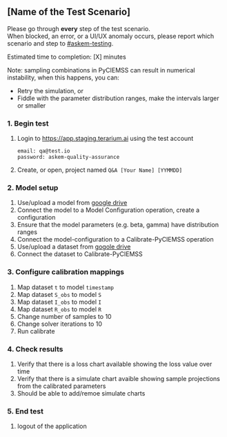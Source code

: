 ## [Name of the Test Scenario]
Please go through __every__ step of the test scenario.\
When blocked, an error, or a UI/UX anomaly occurs, please report which scenario and step to [\#askem-testing](https://unchartedsoftware.slack.com/archives/C06FGLXB2CE).

Estimated time to completion: [X] minutes

Note: sampling combinations in PyCIEMSS can result in numerical instability, when this happens, you can:
- Retry the simulation, or
- Fiddle with the parameter distribution ranges, make the intervals larger or smaller

### 1. Begin test
1. Login to https://app.staging.terarium.ai using the test account
    ```
    email: qa@test.io
    password: askem-quality-assurance
    ```
2. Create, or open, project named `Q&A [Your Name] [YYMMDD]`

### 2. Model setup
1. Use/upload a model from [google drive](https://drive.google.com/drive/folders/1hjxiggCkBCofjCQgf9gXZEHBLkBqaVwe)
2. Connect the model to a Model Configuration operation, create a configuration
3. Ensure that the model parameters (e.g. beta, gamma) have distribution ranges
4. Connect the model-configuration to a Calibrate-PyCIEMSS operation
5. Use/upload a dataset from [gogole drive](https://drive.google.com/drive/folders/1hjxiggCkBCofjCQgf9gXZEHBLkBqaVwe)
6. Connect the dataset to Calibrate-PyCIEMSS


### 3. Configure calibration mappings
1. Map dataset `t` to model `timestamp`
2. Map dataset `S_obs` to model `S`
3. Map dataset `I_obs` to model `I`
4. Map dataset `R_obs` to model `R`
5. Change number of samples to 10
6. Change solver iterations to 10
7. Run calibrate


### 4. Check results
1. Verify that there is a loss chart available showing the loss value over time
2. Verify that there is a simulate chart avaible showing sample projections from the calibrated parameters
3. Should be able to add/remoe simulate charts


### 5. End test
1. logout of the application 
